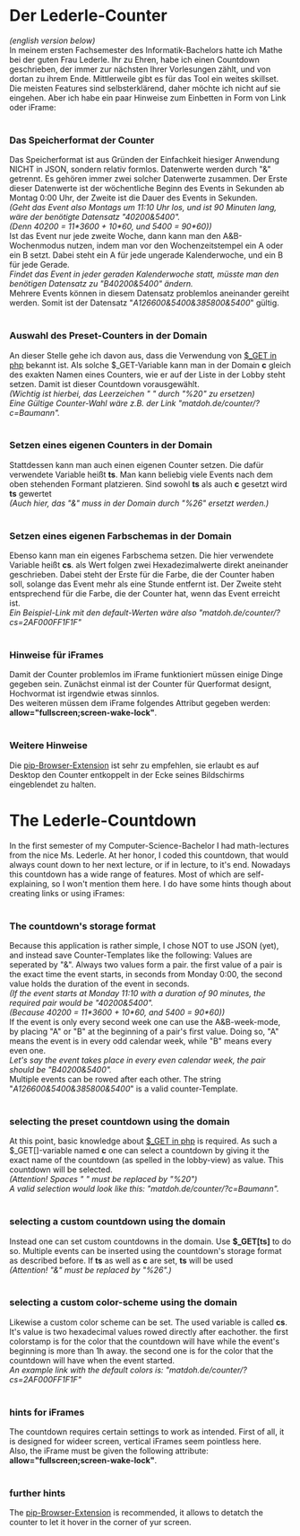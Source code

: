 <h1>Der Lederle-Counter</h1>
<i>(english version below)</i><br>
In meinem ersten Fachsemester des Informatik-Bachelors hatte ich Mathe bei der guten Frau Lederle. 
Ihr zu Ehren, habe ich einen Countdown geschrieben, der immer zur nächsten Ihrer Vorlesungen zählt, und von dortan zu ihrem Ende.
Mittlerweile gibt es für das Tool ein weites skillset. Die meisten Features sind selbsterklärend, daher möchte ich nicht auf sie eingehen. 
Aber ich habe ein paar Hinweise zum Einbetten in Form von Link oder iFrame:
<br><br>
<h3>Das Speicherformat der Counter</h3>
Das Speicherformat ist aus Gründen der Einfachkeit hiesiger Anwendung NICHT in JSON, sondern relativ formlos.
Datenwerte werden durch "&" getrennt. Es gehören immer zwei solcher Datenwerte zusammen.
Der Erste dieser Datenwerte ist der wöchentliche Beginn des Events in Sekunden ab Montag 0:00 Uhr,
der Zweite ist die Dauer des Events in Sekunden.
<br><i>(Geht das Event also Montags um 11:10 Uhr los, und ist 90 Minuten lang, wäre der benötigte Datensatz "40200&5400". 
<br>(Denn 40200 = 11*3600 + 10*60, und 5400 = 90*60))</i>
<br>Ist das Event nur jede zweite Woche, dann kann man den A&B-Wochenmodus nutzen, indem man vor den Wochenzeitstempel ein A oder ein B setzt.
Dabei steht ein A für jede ungerade Kalenderwoche, und ein B für jede Gerade.
<br><i>Findet das Event in jeder geraden Kalenderwoche statt, müsste man den benötigen Datensatz zu "B40200&5400" ändern.</i>
<br>Mehrere Events können in diesem Datensatz problemlos aneinander gereiht werden. Somit ist der Datensatz "<i>A126600&5400&385800&5400</i>" gültig.
<br><br>
<h3>Auswahl des Preset-Counters in der Domain</h3>
An dieser Stelle gehe ich davon aus, dass die Verwendung von <a href=https://www.w3schools.com/php/php_superglobals_get.asp>$_GET in php</a> bekannt ist.
Als solche $_GET-Variable kann man in der Domain <b>c</b> gleich des exakten Namen eines Counters, wie er auf der Liste in der Lobby steht setzen. 
Damit ist dieser Countdown vorausgewählt.
<br><i>(Wichtig ist hierbei, das Leerzeichen " " durch "%20" zu ersetzen)
<br>Eine Gültige Counter-Wahl wäre z.B. der Link "matdoh.de/counter/?c=Baumann".</i>
<br><br>
<h3>Setzen eines eigenen Counters in der Domain</h3>
Stattdessen kann man auch einen eigenen Counter setzen. Die dafür verwendete Variable heißt <b>ts</b>. 
Man kann beliebig viele Events nach dem oben stehenden Formant platzieren.
Sind sowohl <b>ts</b> als auch <b>c</b> gesetzt wird <b>ts</b> gewertet
<br><i>(Auch hier, das "&" muss in der Domain durch "%26" ersetzt werden.)</i>
<br><br>
<h3>Setzen eines eigenen Farbschemas in der Domain</h3>
Ebenso kann man ein eigenes Farbschema setzen. Die hier verwendete Variable heißt <b>cs</b>.
als Wert folgen zwei Hexadezimalwerte direkt aneinander geschrieben.
Dabei steht der Erste für die Farbe, die der Counter haben soll, solange das Event mehr als eine Stunde entfernt ist.
Der Zweite steht entsprechend für die Farbe, die der Counter hat, wenn das Event erreicht ist.
<br><i>Ein Beispiel-Link mit den default-Werten wäre also "matdoh.de/counter/?cs=2AF000FF1F1F"</i>
<br><br>
<h3>Hinweise für iFrames</h3>
Damit der Counter problemlos im iFrame funktioniert müssen einige Dinge gegeben sein. 
Zunächst einmal ist der Counter für Querformat designt, Hochvormat ist irgendwie etwas sinnlos.<br>
Des weiteren müssen dem iFrame folgendes Attribut gegeben werden: <b>allow="fullscreen;screen-wake-lock"</b>.
<br><br>
<h3>Weitere Hinweise</h3>
Die <a href="https://chromewebstore.google.com/detail/picture-in-picture-any-si/fgopnhbjlphjjcfbapfcbakjekpffkff">pip-Browser-Extension</a> ist sehr zu empfehlen, sie erlaubt es auf Desktop den Counter entkoppelt in der Ecke seines Bildschirms eingeblendet zu halten.

<h1>The Lederle-Countdown</h1>
In the first semester of my Computer-Science-Bachelor I had math-lectures from the nice Ms. Lederle. 
At her honor, I coded this countdown, that would always count down to her next lecture, or if in lecture, to it's end.
Nowadays this countdown has a wide range of features. Most of which are self-explaining, so I won't mention them here.
I do have some hints though about creating links or using iFrames:
<br><br>
<h3>The countdown's storage format</h3>
Because this application is rather simple, I chose NOT to use JSON (yet), and instead save Counter-Templates like the following:
Values are seperated by "&". Always two values form a pair.
the first value of a pair is the exact time the event starts, in seconds from Monday 0:00,
the second value holds the duration of the event in seconds.
<br><i>(If the event starts at Monday 11:10 with a duration of 90 minutes, the required pair would be "40200&5400". 
<br>(Because 40200 = 11*3600 + 10*60, and 5400 = 90*60))</i>
<br>If the event is only every second week one can use the A&B-week-mode, by placing "A" or "B" at the beginning of a pair's first value.
Doing so, "A" means the event is in every odd calendar week, while "B" means every even one.
<br><i>Let's say the event takes place in every even calendar week, the pair should be "B40200&5400".</i>
<br>Multiple events can be rowed after each other. The string "<i>A126600&5400&385800&5400</i>" is a valid counter-Template.
<br><br>
<h3>selecting the preset countdown using the domain</h3>
At this point, basic knowledge about <a href=https://www.w3schools.com/php/php_superglobals_get.asp>$_GET in php</a> is required.
As such a $_GET[]-variable named <b>c</b> one can select a countdown by giving it the exact name of the countdown (as spelled in the lobby-view) as value. 
This countdown will be selected.
<br><i>(Attention! Spaces " " must be replaced by "%20")
<br>A valid selection would look like this: "matdoh.de/counter/?c=Baumann".</i>
<br><br>
<h3>selecting a custom countdown using the domain</h3>
Instead one can set custom countdowns in the domain. Use <b>$_GET[ts]</b> to do so. 
Multiple events can be inserted using the countdown's storage format as described before.
If <b>ts</b> as well as <b>c</b> are set, <b>ts</b> will be used
<br><i>(Attention! "&" must be replaced by "%26".)</i>
<br><br>
<h3>selecting a custom color-scheme using the domain</h3>
Likewise a custom color scheme can be set. The used variable is called <b>cs</b>.
It's value is two hexadecimal values rowed directly after eachother.
the first colorstamp is for the color that the countdown will have while the event's beginning is more than 1h away.
the second one is for the color that the countdown will have when the event started.
<br><i>An example link with the default colors is: "matdoh.de/counter/?cs=2AF000FF1F1F"</i>
<br><br>
<h3>hints for iFrames</h3>
The countdown requires certain settings to work as intended.
First of all, it is designed for wideer screen, vertical iFrames seem pointless here.<br>
Also, the iFrame must be given the following attribute: <b>allow="fullscreen;screen-wake-lock"</b>.
<br><br>
<h3>further hints</h3>
The <a href="https://chromewebstore.google.com/detail/picture-in-picture-any-si/fgopnhbjlphjjcfbapfcbakjekpffkff">pip-Browser-Extension</a> is recommended, it allows to detatch the counter to let it hover in the corner of yur screen.
